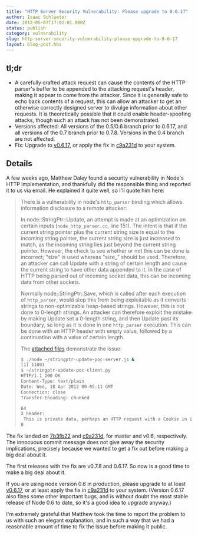 ```yaml
---
title: "HTTP Server Security Vulnerability: Please upgrade to 0.6.17"
author: Isaac Schlueter
date: 2012-05-07T17:02:01.000Z
status: publish
category: vulnerability
slug: http-server-security-vulnerability-please-upgrade-to-0-6-17
layout: blog-post.hbs
---
```


## tl;dr

- A carefully crafted attack request can cause the contents of the HTTP parser's buffer to be appended to the attacking request's header, making it appear to come from the attacker.  Since it is generally safe to echo back contents of a request, this can allow an attacker to get an otherwise correctly designed server to divulge information about other requests.  It is theoretically possible that it could enable header-spoofing attacks, though such an attack has not been demonstrated.
- Versions affected: All versions of the 0.5/0.6 branch prior to 0.6.17, and all versions of the 0.7 branch prior to 0.7.8.  Versions in the 0.4 branch are not affected.
- Fix: Upgrade to [v0.6.17](http://blog.nodejs.org/2012/05/04/version-0-6-17-stable/), or apply the fix in [c9a231d](https://github.com/joyent/node/commit/c9a231d) to your system.

## Details

A few weeks ago, Matthew Daley found a security vulnerability in Node's HTTP implementation, and thankfully did the responsible thing and reported it to us via email.  He explained it quite well, so I'll quote him here:

> There is a vulnerability in node's `http_parser` binding which allows information disclosure to a remote attacker:
>
> In node::StringPtr::Update, an attempt is made at an optimization on certain inputs (`node_http_parser.cc`, line 151). The intent is that if the current string pointer plus the current string size is equal to the incoming string pointer, the current string size is just increased to match, as the incoming string lies just beyond the current string pointer. However, the check to see whether or not this can be done is incorrect; "size" is used whereas "size_" should be used. Therefore, an attacker can call Update with a string of certain length and cause the current string to have other data appended to it. In the case of HTTP being parsed out of incoming socket data, this can be incoming data from other sockets.
>
> Normally node::StringPtr::Save, which is called after each execution of `http_parser`, would stop this from being exploitable as it converts strings to non-optimizable heap-based strings. However, this is not done to 0-length strings. An attacker can therefore exploit the mistake by making Update set a 0-length string, and then Update past its boundary, so long as it is done in one `http_parser` execution. This can be done with an HTTP header with empty value, followed by a continuation with a value of certain length.
>
> The [attached files](https://gist.github.com/2628868) demonstrate the issue:
>
> ```bash
> $ ./node ~/stringptr-update-poc-server.js &
> [1] 11801
> $ ~/stringptr-update-poc-client.py
> HTTP/1.1 200 OK
> Content-Type: text/plain
> Date: Wed, 18 Apr 2012 00:05:11 GMT
> Connection: close
> Transfer-Encoding: chunked
>
> 64
> X header:
>  This is private data, perhaps an HTTP request with a Cookie in it.
> 0
> ```

The fix landed on [7b3fb22](https://github.com/joyent/node/commit/7b3fb22) and [c9a231d](https://github.com/joyent/node/commit/c9a231d), for master and v0.6, respectively.  The innocuous commit message does not give away the security implications, precisely because we wanted to get a fix out before making a big deal about it.

The first releases with the fix are v0.7.8 and 0.6.17.  So now is a good time to make a big deal about it.

If you are using node version 0.6 in production, please upgrade to at least [v0.6.17](http://blog.nodejs.org/2012/05/04/version-0-6-17-stable/), or at least apply the fix in [c9a231d](https://github.com/joyent/node/commit/c9a231d) to your system. (Version 0.6.17 also fixes some other important bugs, and is without doubt the most stable release of Node 0.6 to date, so it's a good idea to upgrade anyway.)

I'm extremely grateful that Matthew took the time to report the problem to us with such an elegant explanation, and in such a way that we had a reasonable amount of time to fix the issue before making it public.
